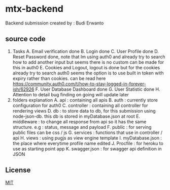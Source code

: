 # mtx-backend

Backend submission created by : Budi Erwanto

## source code

1. Tasks
   A. Email verification done
   B. Login done
   C. User Profile done
   D. Reset Password done, note that Im using auth0 and already try to search how to add another input but seems there is no custom can be made for this in auth0
   E. Cookies and Logout, logout is done but for the cookies already try to search auth0 seems the option is to use built in token with expiry rather than cookies. can be read here https://community.auth0.com/t/how-to-stay-logged-in-forever-ish/62926
   F. User Database Dashboard done
   G. User Statistic done
   H. Attention to detail bug finding on going will update later
2. folders explanation
   A. api : containing all apis
   B. auth : currently store configuration for auth0
   C. controller : containing all controller for rendering views
   D. db : to store data to db, for this submission using node-json-db. this db is stored in myDatabase.json at root
   E. middleware : to change all response from api so it has the same structure. e.g : status, message and payload
   F. public : for serving public files can be css / js
   G. services : functions that use in controller / api
   H. views : using pugjs as view engine template
   I. myDatabase.json : the place where everytime profile name edited
   J. Procfile : for heroku to use as starting point app
   K. swagger.json : for swagger api definition in JSON

## License

[MIT](https://choosealicense.com/licenses/mit/)
